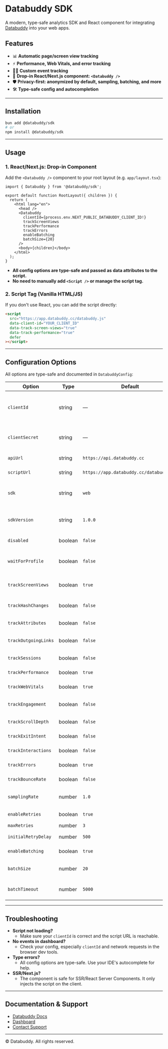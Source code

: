 # Databuddy SDK

A modern, type-safe analytics SDK and React component for integrating [Databuddy](https://www.databuddy.cc) into your web apps.

## Features

- 📊 **Automatic page/screen view tracking**
- ⚡ **Performance, Web Vitals, and error tracking**
- 🧑‍💻 **Custom event tracking**
- 🧩 **Drop-in React/Next.js component: `<Databuddy />`**
- 🛡️ **Privacy-first: anonymized by default, sampling, batching, and more**
- 🛠️ **Type-safe config and autocompletion**

---

## Installation

```sh
bun add @databuddy/sdk
# or
npm install @databuddy/sdk
```

---

## Usage

### 1. **React/Next.js: Drop-in Component**

Add the `<Databuddy />` component to your root layout (e.g. `app/layout.tsx`):

```tsx
import { Databuddy } from '@databuddy/sdk';

export default function RootLayout({ children }) {
  return (
    <html lang="en">
      <head />
      <Databuddy
        clientId={process.env.NEXT_PUBLIC_DATABUDDY_CLIENT_ID!}
        trackScreenViews
        trackPerformance
        trackErrors
        enableBatching
        batchSize={20}
      />
      <body>{children}</body>
    </html>
  );
}
```

- **All config options are type-safe and passed as data attributes to the script.**
- **No need to manually add `<Script />` or manage the script tag.**

### 2. **Script Tag (Vanilla HTML/JS)**

If you don't use React, you can add the script directly:

```html
<script
  src="https://app.databuddy.cc/databuddy.js"
  data-client-id="YOUR_CLIENT_ID"
  data-track-screen-views="true"
  data-track-performance="true"
  defer
></script>
```

---

## Configuration Options

All options are type-safe and documented in `DatabuddyConfig`:

| Option              | Type      | Default      | Description |
|---------------------|-----------|--------------|-------------|
| `clientId`          | string    | —            | **Required.** Your Databuddy project client ID. |
| `clientSecret`      | string    | —            | (Advanced) For server-side use only. |
| `apiUrl`            | string    | `https://api.databuddy.cc` | Custom API endpoint. |
| `scriptUrl`         | string    | `https://app.databuddy.cc/databuddy.js` | Custom script URL. |
| `sdk`               | string    | `web`        | SDK name. Only override for custom builds. |
| `sdkVersion`        | string    | `1.0.0`      | SDK version. Only override for custom builds. |
| `disabled`          | boolean   | `false`      | Disable all tracking. |
| `waitForProfile`    | boolean   | `false`      | Wait for user profile before sending events. |
| `trackScreenViews`  | boolean   | `true`       | Auto-track page/screen views. |
| `trackHashChanges`  | boolean   | `false`      | Track hash changes in URL. |
| `trackAttributes`   | boolean   | `false`      | Track data-* attributes. |
| `trackOutgoingLinks`| boolean   | `false`      | Track outgoing link clicks. |
| `trackSessions`     | boolean   | `false`      | Track user sessions. |
| `trackPerformance`  | boolean   | `true`       | Track page performance. |
| `trackWebVitals`    | boolean   | `true`       | Track Web Vitals. |
| `trackEngagement`   | boolean   | `false`      | Track engagement metrics. |
| `trackScrollDepth`  | boolean   | `false`      | Track scroll depth. |
| `trackExitIntent`   | boolean   | `false`      | Track exit intent. |
| `trackInteractions` | boolean   | `false`      | Track user interactions. |
| `trackErrors`       | boolean   | `true`       | Track JS errors. |
| `trackBounceRate`   | boolean   | `false`      | Track bounce rate. |
| `samplingRate`      | number    | `1.0`        | Sampling rate (0.0–1.0). |
| `enableRetries`     | boolean   | `true`       | Retry failed requests. |
| `maxRetries`        | number    | `3`          | Max retries. |
| `initialRetryDelay` | number    | `500`        | Initial retry delay (ms). |
| `enableBatching`    | boolean   | `true`       | Enable event batching. |
| `batchSize`         | number    | `20`         | Events per batch (1–50). |
| `batchTimeout`      | number    | `5000`       | Batch timeout (ms, 100–30000). |

---

## Troubleshooting

- **Script not loading?**
  - Make sure your `clientId` is correct and the script URL is reachable.
- **No events in dashboard?**
  - Check your config, especially `clientId` and network requests in the browser dev tools.
- **Type errors?**
  - All config options are type-safe. Use your IDE's autocomplete for help.
- **SSR/Next.js?**
  - The component is safe for SSR/React Server Components. It only injects the script on the client.

---

## Documentation & Support

- [Databuddy Docs](https://docs.databuddy.cc)
- [Dashboard](https://app.databuddy.cc)
- [Contact Support](https://www.databuddy.cc/contact)

---

© Databuddy. All rights reserved. 